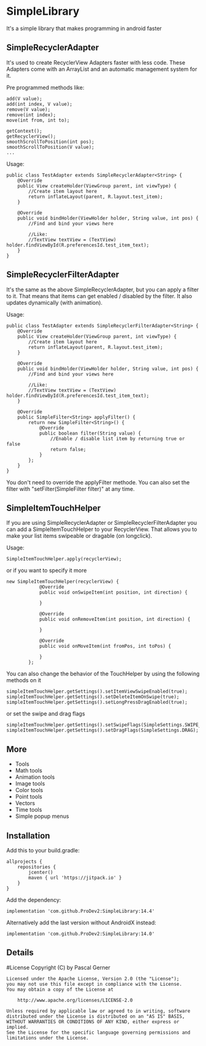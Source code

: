 # SimpleLibrary
It's a simple library that makes programming in android faster

## SimpleRecyclerAdapter
It's used to create RecyclerView Adapters faster with less code. 
These Adapters come with an ArrayList and an automatic management system for it.

Pre programmed methods like:
```
add(V value);
add(int index, V value);
remove(V value);
remove(int index);
move(int from, int to);

getContext();
getRecyclerView();
smoothScrollToPosition(int pos);
smoothScrollToPosition(V value);
...
```

Usage:
```
public class TestAdapter extends SimpleRecyclerAdapter<String> {
    @Override
    public View createHolder(ViewGroup parent, int viewType) {
        //Create item layout here
        return inflateLayout(parent, R.layout.test_item);
    }

    @Override
    public void bindHolder(ViewHolder holder, String value, int pos) {
        //Find and bind your views here
        
        //Like:
        //TextView textView = (TextView) holder.findViewById(R.preferencesId.test_item_text);
    }
}
```

## SimpleRecyclerFilterAdapter
It's the same as the above SimpleRecyclerAdapter, but you can apply a filter to it.
That means that items can get enabled / disabled by the filter. It also updates dynamically (with animation).

Usage:
```
public class TestAdapter extends SimpleRecyclerFilterAdapter<String> {
    @Override
    public View createHolder(ViewGroup parent, int viewType) {
        //Create item layout here
        return inflateLayout(parent, R.layout.test_item);
    }

    @Override
    public void bindHolder(ViewHolder holder, String value, int pos) {
        //Find and bind your views here
        
        //Like:
        //TextView textView = (TextView) holder.findViewById(R.preferencesId.test_item_text);
    }
    
    @Override
    public SimpleFilter<String> applyFilter() {
        return new SimpleFilter<String>() {
            @Override
            public boolean filter(String value) {
                //Enable / disable list item by returning true or false
                return false;
            }
        };
    }
}
```
You don't need to override the applyFilter methode. You can also set the filter with "setFilter(SimpleFilter filter)" at any time.

## SimpleItemTouchHelper
If you are using SimpleRecyclerAdapter or SimpleRecyclerFilterAdapter you can add a SimpleItemTouchHelper to your RecyclerView.
That allows you to make your list items swipeable or dragable (on longclick).

Usage:
```
SimpleItemTouchHelper.apply(recyclerView);
```
or if you want to specify it more
```
new SimpleItemTouchHelper(recyclerView) {
            @Override
            public void onSwipeItem(int position, int direction) {
                
            }

            @Override
            public void onRemoveItem(int position, int direction) {
                
            }

            @Override
            public void onMoveItem(int fromPos, int toPos) {
                
            }
        };
```

You can also change the behavior of the TouchHelper by using the following methods on it
```
simpleItemTouchHelper.getSettings().setItemViewSwipeEnabled(true);
simpleItemTouchHelper.getSettings().setDeleteItemOnSwipe(true);
simpleItemTouchHelper.getSettings().setLongPressDragEnabled(true);
```
or set the swipe and drag flags
```
simpleItemTouchHelper.getSettings().setSwipeFlags(SimpleSettings.SWIPE_START_END);
simpleItemTouchHelper.getSettings().setDragFlags(SimpleSettings.DRAG);
```

## More
* Tools
* Math tools
* Animation tools
* Image tools
* Color tools
* Point tools
* Vectors
* Time tools
* Simple popup menus

## Installation
Add this to your build.gradle:
```
allprojects {
    repositories {
        jcenter()
        maven { url 'https://jitpack.io' }
    }
}
```

Add the dependency:
```
implementation 'com.github.ProDev2:SimpleLibrary:14.4'
```

Alternatively add the last version without AndroidX instead:
```
implementation 'com.github.ProDev2:SimpleLibrary:14.0'
```

## Details
#License Copyright (C) by Pascal Gerner
```
Licensed under the Apache License, Version 2.0 (the "License");
you may not use this file except in compliance with the License.
You may obtain a copy of the License at

	http://www.apache.org/licenses/LICENSE-2.0

Unless required by applicable law or agreed to in writing, software
distributed under the License is distributed on an "AS IS" BASIS,
WITHOUT WARRANTIES OR CONDITIONS OF ANY KIND, either express or implied.
See the License for the specific language governing permissions and
limitations under the License.
```
